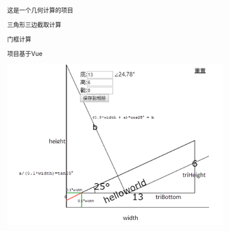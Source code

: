 这是一个几何计算的项目


三角形三边截取计算

门框计算


项目基于Vue


![Image text](https://raw.githubusercontent.com/ms143014/math/master/document/2019-08-08_23-21-08.png)
